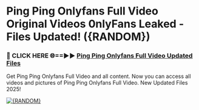 # Ping Ping Onlyfans Full Video Original Videos 0nlyFans Leaked - Files Updated! ({RANDOM})

<h3>🔴 CLICK HERE 🌐==►► <a href="https://betterlinks.top/A2PfLJ" rel="nofollow">Ping Ping Onlyfans Full Video Updated Files</a></h3>

Get Ping Ping Onlyfans Full Video and all content. Now you can access all videos and pictures of Ping Ping Onlyfans Full Video. New Updated Files 2025!

[![{RANDOM}](https://i.imgur.com/ppqm5kG.gif)](https://betterlinks.top/A2PfLJ)